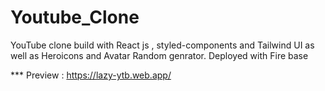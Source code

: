 # Youtube_Clone
YouTube clone build with React js , styled-components and Tailwind UI as well as Heroicons and Avatar Random genrator. Deployed with Fire base


*** Preview :  https://lazy-ytb.web.app/


